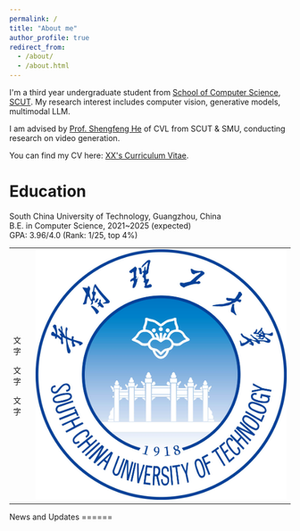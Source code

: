 ```yaml
---
permalink: /
title: "About me"
author_profile: true
redirect_from: 
  - /about/
  - /about.html
---
```


I'm a third year undergraduate student from [School of Computer Science](https://www.scut.edu.cn/cs/), [SCUT](http://www.scut.edu.cn/). My research interest includes computer vision, generative models, multimodal LLM.

I am advised by [Prof. Shengfeng He](http://www.shengfenghe.com/) of CVL from SCUT & SMU, conducting research on video generation.

You can find my CV here: [XX's Curriculum Vitae](../assets/Curriculum_Vitae.pdf).


Education
=====
South China University of Technology, Guangzhou, China <br>
B.E. in Computer Science, 2021~2025 (expected) <br>
GPA: 3.96/4.0 (Rank: 1/25, top 4%) <br>

<div align="center">
<table rules="none">
<tr>
<td>
<p>文字</p>
<p>文字</p>
<p>文字</p>
</td>
<td>
<img src="images/校徽.jpg" style="zoom:50%"  alt="scut"/>
</td>
</tr>
</table>    
</div>
News and Updates
======


